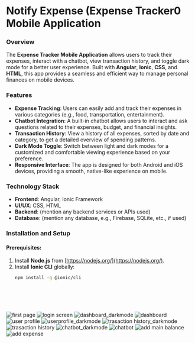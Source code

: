 # Notify Expense (Expense Tracker0 Mobile Application

### Overview
The **Expense Tracker Mobile Application** allows users to track their expenses, interact with a chatbot, view transaction history, and toggle dark mode for a better user experience. Built with **Angular**, **Ionic**, **CSS**, and **HTML**, this app provides a seamless and efficient way to manage personal finances on mobile devices.

### Features
- **Expense Tracking**: Users can easily add and track their expenses in various categories (e.g., food, transportation, entertainment).
- **Chatbot Integration**: A built-in chatbot allows users to interact and ask questions related to their expenses, budget, and financial insights.
- **Transaction History**: View a history of all expenses, sorted by date and category, to get a detailed overview of spending patterns.
- **Dark Mode Toggle**: Switch between light and dark modes for a customized and comfortable viewing experience based on your preference.
- **Responsive Interface**: The app is designed for both Android and iOS devices, providing a smooth, native-like experience on mobile.

### Technology Stack
- **Frontend**: Angular, Ionic Framework
- **UI/UX**: CSS, HTML
- **Backend**: (mention any backend services or APIs used)
- **Database**: (mention any database, e.g., Firebase, SQLite, etc., if used)

### Installation and Setup

#### Prerequisites:
1. Install **Node.js** from [https://nodejs.org/](https://nodejs.org/).
2. Install **Ionic CLI** globally:
   ```bash
   npm install -g @ionic/cli







![first page](https://github.com/user-attachments/assets/e6ed4478-3b14-4fb6-861b-067351ed0afd)
![login screen](https://github.com/user-attachments/assets/974c14f2-0aea-4c20-bd5e-d7ef783b8b95)
![dashboard_darkmode](https://github.com/user-attachments/assets/11b5f9f2-1b57-4365-9ca6-4ffbf6e86288)
![dashboard](https://github.com/user-attachments/assets/0aa85988-6a38-47a5-b4c2-8e22d417c39d)
![user profile](https://github.com/user-attachments/assets/60dbae46-ae44-46e4-a474-c10d7c54e474)
![userprofile_darkmode](https://github.com/user-attachments/assets/55dc9fc2-0fb3-474d-94a0-33365e3978ba)
![trasaction history_darkmode](https://github.com/user-attachments/assets/1001adbb-51ce-411b-b50f-fbeff2c04993)
![trasaction history](https://github.com/user-attachments/assets/327d1367-eecd-46b9-87d3-6e6b18eb0301)
![chatbot_darkmode](https://github.com/user-attachments/assets/16c4f4b3-1e53-4ae6-a829-12e15cc68b8b)
![chatbot](https://github.com/user-attachments/assets/605d6667-dbfe-412c-b133-06ba64f46dfd)
![add main balance](https://github.com/user-attachments/assets/fc55c519-0862-436d-8c8f-fed14cb16d52)
![add expense](https://github.com/user-attachments/assets/89fc086f-6c3b-4731-b8b7-1a3a5b26f2f2)

